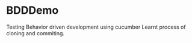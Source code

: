 # BDDDemo
Testing Behavior driven development using cucumber
Learnt process of cloning and commiting.

